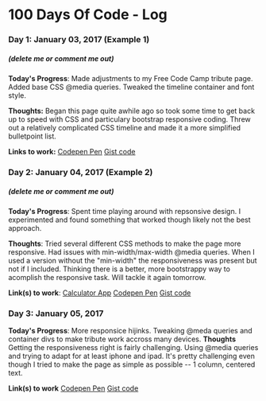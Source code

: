 # 100 Days Of Code - Log

### Day 1: January 03, 2017 (Example 1)
##### (delete me or comment me out)

**Today's Progress**: Made adjustments to my Free Code Camp tribute page. Added base CSS @media queries. Tweaked the timeline container and font style. 

**Thoughts:** Began this page quite awhile ago so took some time to get back up to speed with CSS and particulary bootstrap responsive coding. Threw out a relatively complicated CSS timeline and made it a more simplified bulletpoint list.

**Links to work:** 
[Codepen Pen](http://codepen.io/amilkandcookies/pen/vGewdN)
[Gist code](https://gist.github.com/amelkisethian/d80846bf35f5fd462c8ef13789756d1d)

### Day 2: January 04, 2017 (Example 2)
##### (delete me or comment me out)

**Today's Progress**: Spent time playing around with repsonsive design. I experimented and found something that worked though likely not the best approach. 

**Thoughts**: Tried several different CSS methods to make the page more responsive. Had issues with min-width/max-width @media queries. When I used a version without the "min-width" the responsiveness was present but not if I included. Thinking there is a better, more bootstrappy way to acomplish the responsive task. Will tackle it again tomorrow.

**Link(s) to work**: [Calculator App](http://www.example.com)
[Codepen Pen](http://codepen.io/amilkandcookies/pen/vGewdN)
[Gist code](https://gist.github.com/amelkisethian/d80846bf35f5fd462c8ef13789756d1d)


### Day 3: January 05, 2017

**Today's Progress**: More responsice hijinks. Tweaking @meda queries and container divs to make tribute work accross many devices.
**Thoughts** Getting the responsiveness right is fairly challenging. Using @media queries and trying to adapt for at least iphone and ipad. It's pretty challenging even though I tried to make the page as simple as possible -- 1 column, centered text.

**Link(s) to work**
[Codepen Pen](http://codepen.io/amilkandcookies/pen/vGewdN)
[Gist code](https://codepen.io/amilkandcookies/pen/vGewdN)
